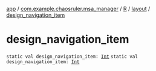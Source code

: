 [app](../../../index.md) / [com.example.chaosruler.msa_manager](../../index.md) / [R](../index.md) / [layout](index.md) / [design_navigation_item](.)

# design_navigation_item

`static val design_navigation_item: `[`Int`](https://kotlinlang.org/api/latest/jvm/stdlib/kotlin/-int/index.html)
`static val design_navigation_item: `[`Int`](https://kotlinlang.org/api/latest/jvm/stdlib/kotlin/-int/index.html)